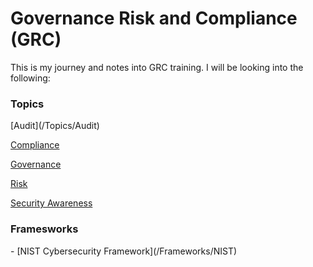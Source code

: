 <h1> Governance Risk and Compliance (GRC) </h1>

This is my journey and notes into GRC training. I will be looking into the following: <br>
<h3> Topics </h3>
  [Audit](/Topics/Audit)

[Compliance](/Topics/Compliance) <br>

[Governance](/Topics/Governance) <br>

[Risk](/Topics/Risk) <br>

[Security Awareness](Security-Awareness) <br>

<h3> Framesworks </h3>
  - [NIST Cybersecurity Framework](/Frameworks/NIST) <br>


